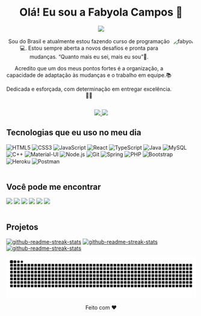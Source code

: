 ### <h1 align="center">Olá! Eu sou a Fabyola Campos 👋</h1>

<p align="center"> 
    <img src="https://readme-typing-svg.herokuapp.com?color=FF36F3&size=28&center=true&vCenter=true&lines=Full-Stack+Developer"(https://git.io/typing-svg)>
 </p>

 <img align="right" alt="fabyola" height="150" style="border-radius:50px;" src="https://user-images.githubusercontent.com/92693153/143438192-e48f8c22-82d0-4a0e-9279-7c9a890aafed.png">

<div>
  <p align="center">Sou do Brasil e atualmente estou fazendo curso de programação💻. Estou sempre aberta a novos desafios e pronta para mudanças. “Quanto mais eu sei, mais eu sou”🥰.</p>
  <p align="center">Acredito que um dos meus pontos fortes é a organização, a capacidade de adaptação às mudanças e o trabalho em equipe.📚</p>
  <p align="center">Dedicada e esforçada, com determinação em entregar excelência.👩‍💼</p>
</div>
  
##
  
<div align="center">    
  <a href="https://github.com/fabyolafc">       
  <img height="180em" src="https://github-readme-stats.vercel.app/api?username=fabyolafc&show_icons=true&theme=radical&include_all_commits=true&count_private=true"/>
  <img height="180em" src="https://github-readme-stats.vercel.app/api/top-langs/?username=fabyolafc&layout=compact&langs_count=7&theme=radical"/>
  <!--<img alt="fabyolafc's streak" src="https://github-readme-streak-stats.herokuapp.com/?user=fabyolafc&theme=radical&hide_border=true"/>--></a>
</div>    
  
## Tecnologias que eu uso no meu dia

<div style="display: inline_block">
  <img align="center" alt="HTML5" src="https://img.shields.io/badge/-HTML5-E34F26?style=flat&logo=html5&logoColor=white" />
  <img align="center" alt="CSS3" src="https://img.shields.io/badge/-CSS3-1572B6?style=flat&logo=css3&logoColor=white" />
  <img align="center" alt="JavaScript" src="https://img.shields.io/badge/-JavaScript-F7DF1E?style=flat&logo=javascript&logoColor=black" />
  <img align="center" alt="React" src="https://img.shields.io/badge/-React-20232A?style=flat&logo=react&logoColor=61DAFB" />
  <img align="center" alt="TypeScript" src="https://img.shields.io/badge/-TypeScript-007ACC?style=flat&logo=typescript&logoColor=white" />
  <img align="center" alt="Java" src="https://img.shields.io/badge/-Java-ED8B00?style=flat&logo=java&logoColor=white" />
  <img align="center" alt="MySQL" src="https://img.shields.io/badge/-MySQL-00000F?style=flat&logo=mysql&logoColor=white" />
  <img align="center" alt="C++" src="https://img.shields.io/badge/-C%2B%2B-9C033A?style=flat&logo=c%2B%2B&logoColor=white" />
  <img align="center" alt="Material-UI" src="https://img.shields.io/badge/-Material--UI-0081CB?style=flat&logo=material-ui&logoColor=white" />
  <img align="center" alt="Node.js" src="https://img.shields.io/badge/-Node.js-43853D?style=flat&logo=node.js&logoColor=white" />
  <img align="center" alt="Git" src="https://img.shields.io/badge/-Git-E44C30?style=flat&logo=git&logoColor=white" />
  <img align="center" alt="Spring" src="https://img.shields.io/badge/-Spring-6DB33F?style=flat&logo=spring&logoColor=white" />
  <img align="center" alt="PHP" src="https://img.shields.io/badge/-PHP-777BB4?style=flat&logo=php&logoColor=white" />
  <img align="center" alt="Bootstrap" src="https://img.shields.io/badge/-Bootstrap-563D7C?style=flat&logo=bootstrap&logoColor=white" />
  <img align="center" alt="Heroku" src="https://img.shields.io/badge/-Heroku-430098?style=flat&logo=heroku&logoColor=white" />
  <img align="center" alt="Postman" src="https://img.shields.io/badge/-Postman-FF6C37?style=flat&logo=Postman&logoColor=white" />
</div><br>

 

## Você pode me encontrar
  
 <div>
  <a href="https://www.linkedin.com/in/fabyola-campos" target="_blank"><img src="https://img.shields.io/badge/-LinkedIn-%230077B5?style=for-the-badge&logo=linkedin&logoColor=white" target="_blank"></a>  
  <a href="https://www.instagram.com/fabyolacampos/?hl=pt-br" target="_blank"><img src="https://img.shields.io/badge/-Instagram-%23E4405F?style=for-the-badge&logo=instagram&logoColor=white" target="_blank"></a>
   <a href="https://m.facebook.com/fabyola.campos.54" target="_blank"><img src="https://img.shields.io/badge/Facebook-1877F2?style=for-the-badge&logo=facebook&logoColor=white" target="_blank"></a>
 	<a href="https://twitter.com/Fabyola__?t=VT1gN4-HdWgyV9NGVZRD0w&s=08" target="_blank"><img src="https://img.shields.io/badge/Twitter-1DA1F2?style=for-the-badge&logo=twitter&logoColor=white" target="_blank"></a>
  <a href="mailto:fabyycmp@gmail.com"><img src="https://img.shields.io/badge/Gmail-D14836?style=for-the-badge&logo=gmail&logoColor=white" target="_blank"></a>
  <a href="https://vm.tiktok.com/ZM8Q5h7Lh/" target="_blank"><img src="https://img.shields.io/badge/TikTok-000000?style=for-the-badge&logo=tiktok&logoColor=white" target="_blank"></a>  
 </div>
 <br>
 <h2>Projetos</h2>
 
 <a href="git@github.com:fabyolafc/Projeto-Java"><img width="282" src="https://denvercoder1-github-readme-stats.vercel.app/api/pin/?username=fabyolafc&repo=Projeto-Java&theme=react&bg_color=0D1117&title_color=F0F6FF&icon_color=F8D866&show_icons=false" alt="github-readme-streak-stats"></a>
 <a href="git@github.com:fabyolafc/Projeto-Java"><img width="282" src="https://denvercoder1-github-readme-stats.vercel.app/api/pin/?username=fabyolafc&repo=BlogPessoal&theme=react&bg_color=0D1117&title_color=F0F6FF&icon_color=F8D866&show_icons=false" alt="github-readme-streak-stats"></a>
 <a href="git@github.com:fabyolafc/Projeto-Java"><img width="282" src="https://denvercoder1-github-readme-stats.vercel.app/api/pin/?username=fabyolafc&repo=blog-react&theme=react&bg_color=0D1117&title_color=F0F6FF&icon_color=F8D866&show_icons=false" alt="github-readme-streak-stats"></a>
  

  <img src="https://raw.githubusercontent.com/fabyolafc/fabyolafc/output/snake.svg" alt="Snake animation" />
 
 <p align="center">Feito com ❤️</p>

